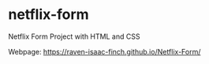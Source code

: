 # netflix-form
Netflix Form Project with HTML and CSS

Webpage: https://raven-isaac-finch.github.io/Netflix-Form/
